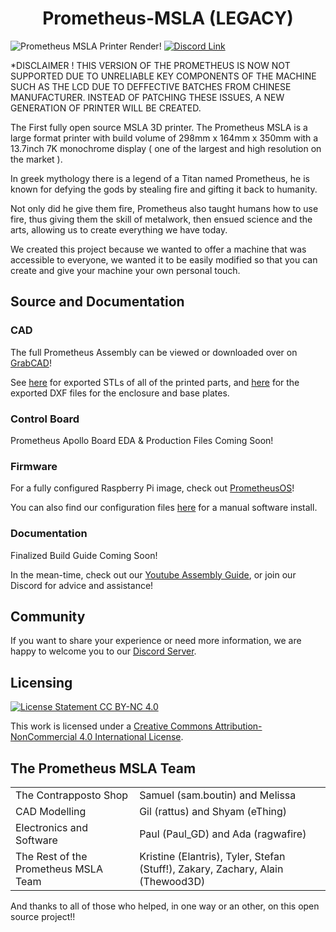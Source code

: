 <div align="center">
  <h1>Prometheus-MSLA (LEGACY)</h1>
</div>

![Prometheus MSLA Printer Render!](Images/Render/MainHeadRender.png "Open Source MSLA Printer Prometheus MSLA")
[![Discord Link](https://discordapp.com/api/guilds/881628699500359731/widget.png?style=shield)](https://discord.gg/6pFDJ3GbKh)

*DISCLAIMER ! THIS VERSION OF THE PROMETHEUS IS NOW NOT SUPPORTED DUE TO UNRELIABLE KEY COMPONENTS OF THE MACHINE SUCH AS THE LCD DUE TO DEFFECTIVE BATCHES FROM CHINESE MANUFACTURER. INSTEAD OF PATCHING THESE ISSUES, A NEW GENERATION OF PRINTER WILL BE CREATED.

The First fully open source MSLA 3D printer. The Prometheus MSLA is a large format printer with build volume of 298mm x 164mm x 350mm with a 13.7inch 7K monochrome display ( one of the largest and high resolution on the market ).

In greek mythology there is a legend of a Titan named Prometheus, he is known
for defying the gods by stealing fire and gifting it back to humanity.

Not only did he give them fire, Prometheus also taught humans how to use fire,
thus giving them the skill of metalwork, then ensued science and the arts,
allowing us to create everything we have today.

We created this project because we wanted to offer a machine that was accessible
to everyone, we wanted it to be easily modified so that you can create and give
your machine your own personal touch.

## Source and Documentation

### CAD
The full Prometheus Assembly can be viewed or downloaded over on
[GrabCAD](https://grabcad.com/library/the-prometheus-msla-v1-full-assembly-1)!

See [here](STL) for exported STLs of all of the printed parts, and
[here](Drawings) for the exported DXF files for the enclosure and base plates.

### Control Board
Prometheus Apollo Board EDA & Production Files Coming Soon!

### Firmware
For a fully configured Raspberry Pi image, check out
[PrometheusOS](https://github.com/TheContrappostoShop/PrometheusOS)!

You can also find our configuration files
[here](https://github.com/TheContrappostoShop/Prometheus_Config) for a manual
software install.

### Documentation
Finalized Build Guide Coming Soon!

In the mean-time, check out our
[Youtube Assembly Guide](https://www.youtube.com/watch?v=eP9PegG7pnA&list=PL1cx7A6ZVoZlWrnPsP4_g7WrTk8wNiGpT),
or join our Discord for advice and assistance!

## Community
If you want to share your experience or need more information, we are happy to
welcome you to our [Discord Server](https://discord.gg/GFUn9gwRsj).


## Licensing

[![License Statement CC BY-NC 4.0](https://user-images.githubusercontent.com/37383368/139769027-7267da5b-7f58-499d-96bc-e41d164a3aac.png "License Statement CC BY-NC 4.0")](https://creativecommons.org/licenses/by-nc/4.0/)

This work is licensed under a <a rel="license" href="http://creativecommons.org/licenses/by-nc/4.0/">Creative Commons Attribution-NonCommercial 4.0 International License</a>.

## The Prometheus MSLA Team
|||
|-----|---|
| The Contrapposto Shop | Samuel (sam.boutin) and Melissa |
| CAD Modelling | Gil (rattus) and Shyam (eThing) |
| Electronics and Software | Paul (Paul_GD) and Ada (ragwafire) |
| The Rest of the Prometheus MSLA Team | Kristine (Elantris), Tyler, Stefan (Stuff!), Zakary, Zachary, Alain (Thewood3D) |

And thanks to all of those who helped, in one way or an other, on this open
source project!!
